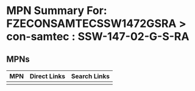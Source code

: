 



# MPN Summary For: FZECONSAMTECSSW1472GSRA > con-samtec : SSW-147-02-G-S-RA

## MPNs
  

|MPN|Direct Links|Search Links|
| :--- | :--- | :--- |
||||
